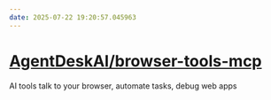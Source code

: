 ```yaml
---
date: 2025-07-22 19:20:57.045963
---
```


# [AgentDeskAI/browser-tools-mcp](https://github.com/AgentDeskAI/browser-tools-mcp)

AI tools talk to your browser, automate tasks, debug web apps